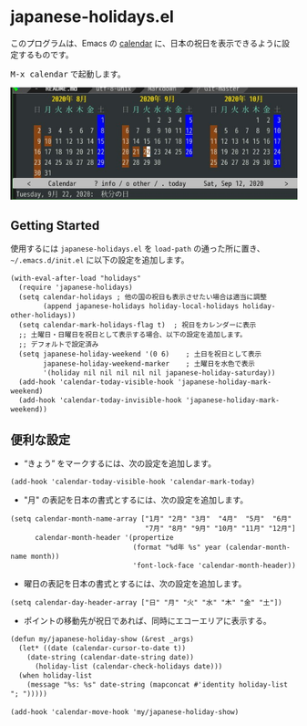 # japanese-holidays.el

このプログラムは、Emacs の [calendar](https://www.gnu.org/software/emacs/manual/html_node/emacs/Calendar_002fDiary.html) に、日本の祝日を表示できるように設定するものです。

<kbd>M-x calendar</kbd> で起動します。

![japanese-holidays.jpg](japanese-holidays.jpg)

## Getting Started

使用するには `japanese-holidays.el` を `load-path` の通った所に置き、
`~/.emacs.d/init.el` に以下の設定を追加します。

```elisp
(with-eval-after-load "holidays"
  (require 'japanese-holidays)
  (setq calendar-holidays ; 他の国の祝日も表示させたい場合は適当に調整
        (append japanese-holidays holiday-local-holidays holiday-other-holidays))
  (setq calendar-mark-holidays-flag t)	; 祝日をカレンダーに表示
  ;; 土曜日・日曜日を祝日として表示する場合、以下の設定を追加します。
  ;; デフォルトで設定済み
  (setq japanese-holiday-weekend '(0 6)	   ; 土日を祝日として表示
        japanese-holiday-weekend-marker	   ; 土曜日を水色で表示
        '(holiday nil nil nil nil nil japanese-holiday-saturday))
  (add-hook 'calendar-today-visible-hook 'japanese-holiday-mark-weekend)
  (add-hook 'calendar-today-invisible-hook 'japanese-holiday-mark-weekend))
```

## 便利な設定

  - “きょう” をマークするには、次の設定を追加します。

  ```elisp
  (add-hook 'calendar-today-visible-hook 'calendar-mark-today)
  ```

  - "月" の表記を日本の書式とするには、次の設定を追加します。

  ```elisp
  (setq calendar-month-name-array ["1月" "2月" "3月"  "4月"  "5月"  "6月"
                                   "7月" "8月" "9月" "10月" "11月" "12月"]
        calendar-month-header '(propertize
                                (format "%d年 %s" year (calendar-month-name month))
                                'font-lock-face 'calendar-month-header))
  ```

  - 曜日の表記を日本の書式とするには、次の設定を追加します。

  ```elisp
  (setq calendar-day-header-array ["日" "月" "火" "水" "木" "金" "土"])
  ```

  - ポイントの移動先が祝日であれば、同時にエコーエリアに表示する。

  ```elisp
  (defun my/japanese-holiday-show (&rest _args)
    (let* ((date (calendar-cursor-to-date t))
      (date-string (calendar-date-string date))
        (holiday-list (calendar-check-holidays date)))
    (when holiday-list
      (message "%s: %s" date-string (mapconcat #'identity holiday-list "; ")))))

  (add-hook 'calendar-move-hook 'my/japanese-holiday-show)
  ```
